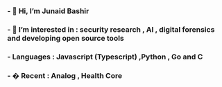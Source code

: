 ### - 👋 Hi, I’m Junaid Bashir
### - 👀  I’m interested in : security research , AI , digital forensics  and developing open source tools 
### - Languages : Javascript (Typescript) ,Python , Go and C
### - � Recent : Analog , Health Core

<!---
Junaid-Bashir-Kernel/Junaid-Bashir-Kernel is a ✨ special ✨ repository because its `README.md` (this file) appears on your GitHub profile.
You can click the Preview link to take a look at your changes.
--->
